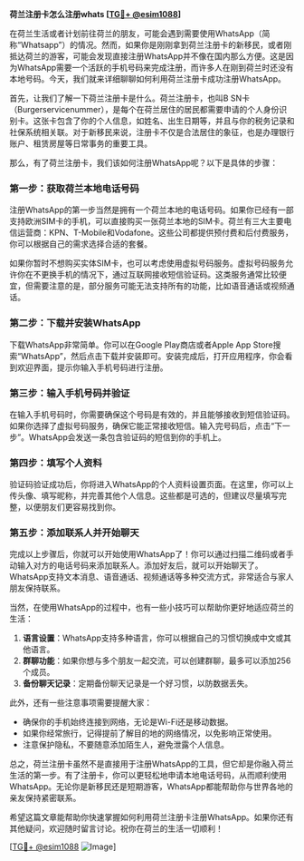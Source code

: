 **荷兰注册卡怎么注册whats [[TG💪+ @esim1088](https://t.me/s/esim1088)]**

在荷兰生活或者计划前往荷兰的朋友，可能会遇到需要使用WhatsApp（简称“Whatsapp”）的情况。然而，如果你是刚刚拿到荷兰注册卡的新移民，或者刚抵达荷兰的游客，可能会发现直接注册WhatsApp并不像在国内那么方便。这是因为WhatsApp需要一个活跃的手机号码来完成注册，而许多人在刚到荷兰时还没有本地号码。今天，我们就来详细聊聊如何利用荷兰注册卡成功注册WhatsApp。

首先，让我们了解一下荷兰注册卡是什么。荷兰注册卡，也叫B SN卡（Burgerservicenummer），是每个在荷兰居住的居民都需要申请的个人身份识别卡。这张卡包含了你的个人信息，如姓名、出生日期等，并且与你的税务记录和社保系统相关联。对于新移民来说，注册卡不仅是合法居住的象征，也是办理银行账户、租赁房屋等日常事务的重要工具。

那么，有了荷兰注册卡，我们该如何注册WhatsApp呢？以下是具体的步骤：

### 第一步：获取荷兰本地电话号码

注册WhatsApp的第一步当然是拥有一个荷兰本地的电话号码。如果你已经有一部支持欧洲SIM卡的手机，可以直接购买一张荷兰本地的SIM卡。荷兰有三大主要电信运营商：KPN、T-Mobile和Vodafone。这些公司都提供预付费和后付费服务，你可以根据自己的需求选择合适的套餐。

如果你暂时不想购买实体SIM卡，也可以考虑使用虚拟号码服务。虚拟号码服务允许你在不更换手机的情况下，通过互联网接收短信验证码。这类服务通常比较便宜，但需要注意的是，部分服务可能无法支持所有的功能，比如语音通话或视频通话。

### 第二步：下载并安装WhatsApp

下载WhatsApp非常简单。你可以在Google Play商店或者Apple App Store搜索“WhatsApp”，然后点击下载并安装即可。安装完成后，打开应用程序，你会看到欢迎界面，提示你输入手机号码进行注册。

### 第三步：输入手机号码并验证

在输入手机号码时，你需要确保这个号码是有效的，并且能够接收到短信验证码。如果你选择了虚拟号码服务，确保它能正常接收短信。输入完号码后，点击“下一步”。WhatsApp会发送一条包含验证码的短信到你的手机上。

### 第四步：填写个人资料

验证码验证成功后，你将进入WhatsApp的个人资料设置页面。在这里，你可以上传头像、填写昵称，并完善其他个人信息。这些都是可选的，但建议尽量填写完整，以便朋友们更容易找到你。

### 第五步：添加联系人并开始聊天

完成以上步骤后，你就可以开始使用WhatsApp了！你可以通过扫描二维码或者手动输入对方的电话号码来添加联系人。添加好友后，就可以开始聊天了。WhatsApp支持文本消息、语音通话、视频通话等多种交流方式，非常适合与家人朋友保持联系。

当然，在使用WhatsApp的过程中，也有一些小技巧可以帮助你更好地适应荷兰的生活：

1. **语言设置**：WhatsApp支持多种语言，你可以根据自己的习惯切换成中文或其他语言。
2. **群聊功能**：如果你想与多个朋友一起交流，可以创建群聊，最多可以添加256个成员。
3. **备份聊天记录**：定期备份聊天记录是一个好习惯，以防数据丢失。

此外，还有一些注意事项需要提醒大家：

- 确保你的手机始终连接到网络，无论是Wi-Fi还是移动数据。
- 如果你经常旅行，记得提前了解目的地的网络情况，以免影响正常使用。
- 注意保护隐私，不要随意添加陌生人，避免泄露个人信息。

总之，荷兰注册卡虽然不是直接用于注册WhatsApp的工具，但它却是你融入荷兰生活的第一步。有了注册卡，你可以更轻松地申请本地电话号码，从而顺利使用WhatsApp。无论你是新移民还是短期游客，WhatsApp都能帮助你与世界各地的亲友保持紧密联系。

希望这篇文章能帮助你快速掌握如何利用荷兰注册卡注册WhatsApp。如果你还有其他疑问，欢迎随时留言讨论。祝你在荷兰的生活一切顺利！

[[TG💪+ @esim1088](https://t.me/s/esim1088) ![Image](https://i.postimg.cc/4NQfJmqS/Snipaste-2025-05-13-00-14-12.png)]
